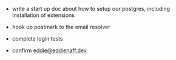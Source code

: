 - write a start up doc about how to setup our postgres, including installation of extensions

- hook up postmark to the email resolver

- complete login tests

- confirm eddie@eddienaff.dev
